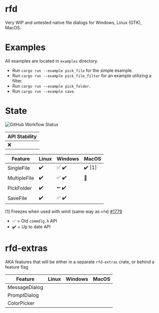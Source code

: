 # rfd

Very WIP and untested native file dialogs for Windows, Linux (GTK), MacOS.

# Examples

All examples are located in `examples` directory.

- Run `cargo run --example pick_file` for the simple example.
- Run `cargo run --example pick_file_filter` for an example utilizing a filter.
- Run `cargo run --example pick_folder`.
- Run `cargo run --example save`.

# State

![GitHub Workflow Status](https://img.shields.io/github/workflow/status/PolyMeilex/rfd/Rust/master?style=flat-square)

| API Stability |
| ------------- |
| :x:           |

| Feature      | Linux              | Windows                               | MacOS                  |
| ------------ | ------------------ | ------------------------------------- | ---------------------- |
| SingleFile   | :heavy_check_mark: | :white_check_mark: :heavy_check_mark: | :heavy_check_mark: [1] |
| MultipleFile | :heavy_check_mark: | :white_check_mark: :heavy_check_mark: | :construction:         |
| PickFolder   | :heavy_check_mark: | :heavy_minus_sign: :heavy_check_mark: |                        |
| SaveFile     | :heavy_check_mark: | :white_check_mark: :heavy_check_mark: |                        |

[1] Freezes when used with winit (same way as `nfd`) [#1779](https://github.com/rust-windowing/winit/issues/1779)

- :white_check_mark: = Old `commdlg.h` API
- :heavy_check_mark: = Up to date API

# rfd-extras

AKA features that will be either in a separate `rfd-extras` crate, or behind a feature flag

| Feature       | Linux | Windows | MacOS |
| ------------- | ----- | ------- | ----- |
| MessageDialog |       |         |       |
| PromptDialog  |       |         |       |
| ColorPicker   |       |         |       |
